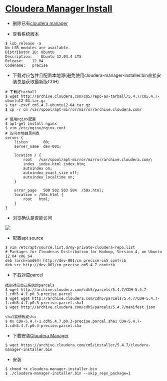 [Cloudera Manager Install](http://www.cloudera.com/documentation/enterprise/latest/topics/cm_ig_install_path_a.html#cmig_topic_6_5_unique_2)
==========================

* 删除已有[cloudera manager](http://www.cloudera.com/documentation/enterprise/5-5-x/topics/cm_ig_uninstall_cm.html)

* 查看系统版本 

```
$ lsb_release -a
No LSB modules are available.
Distributor ID: Ubuntu
Description:    Ubuntu 12.04.4 LTS
Release:    12.04
Codename:   precise
```

* 下载对应包并且配置本地源(避免使用cloudera-manager-installer.bin直接安装总是获取最新版CDH) 

```
# 下载好tarball
$ wget http://archive.cloudera.com/cm5/repo-as-tarball/5.4.7/cm5.4.7-ubuntu12-04.tar.gz
$ tar -zxvf cm5.4.7-ubuntu12-04.tar.gz
$ cp -r cm /var/spool/apt-mirror/mirror/archive.cloudera.com/

# 使用nginx配置
$ apt-get install nginx 
$ vim /etc/nginx/nginx.conf
# 访问本地目录列表
server {
    listen       80;
    server_name  dev-001;

    location / {
        root   /var/spool/apt-mirror/mirror/archive.cloudera.com/;
        index  index.html index.htm;
        autoindex on;
        autoindex_exact_size off;
        autoindex_localtime on;
    }

    error_page   500 502 503 504  /50x.html;
    location = /50x.html {
        root   html;
    }
}
``` 

* 浏览确认是否能访问 

![](https://raw.githubusercontent.com/jianle/note/master/cloudera/filelist.png)

* 配置apt source

```
$ vim /etc/apt/source.list.d/my-private-cloudera-repo.list
# Packages for Clouderas Distribution for Hadoop, Version 4, on Ubuntu 12.04 x86_64
deb [arch=amd64] http://dev-001/cm precise-cm5 contrib
deb-src http://dev-001/cm precise-cm5.4.7 contrib
```

* 下载对应[parcel](http://archive.cloudera.com/cdh5/parcels/)

```
找到对应自己系统的parcels
$ wget http://archive.cloudera.com/cdh5/parcels/5.4.7/CDH-5.4.7-1.cdh5.4.7.p0.3-precise.parcel
$ wget wget http://archive.cloudera.com/cdh5/parcels/5.4.7/CDH-5.4.7-1.cdh5.4.7.p0.3-precise.parcel.sha1
$ wget http://archive.cloudera.com/cdh5/parcels/5.4.7/manifest.json

sha1需修改成sha
$ mv CDH-5.4.7-1.cdh5.4.7.p0.3-precise.parcel.sha1 CDH-5.4.7-1.cdh5.4.7.p0.3-precise.parcel.sha
```

* 下载安装[Cloudera Manager](https://archive.cloudera.com/cm5/installer/)

``` 
$ wget https://archive.cloudera.com/cm5/installer/5.4.7/cloudera-manager-installer.bin
```

* 安装

```
$ chmod +x cloudera-manager-installer.bin
$ ./cloudera-manager-installer.bin --skip_repo_package=1
```




